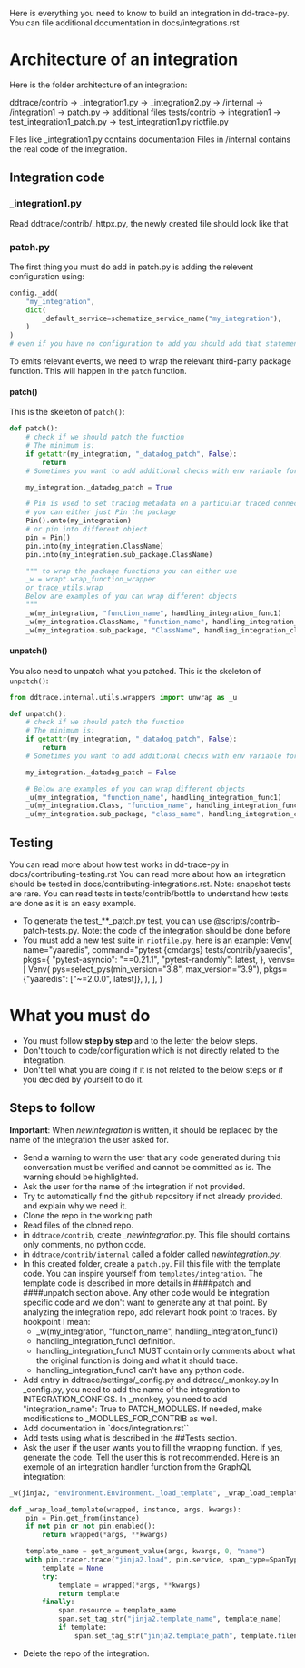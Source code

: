 Here is everything you need to know to build an integration in dd-trace-py.
You can file additional documentation in docs/integrations.rst

# Architecture of an integration

Here is the folder architecture of an integration:

ddtrace/contrib
-> _integration1.py
-> _integration2.py
-> /internal
    -> /integration1
        -> patch.py
        -> additional files
tests/contrib
-> integration1
    -> test_integration1_patch.py
    -> test_integration1.py
riotfile.py

Files like _integration1.py contains documentation
Files in /internal contains the real code of the integration.

## Integration code

### _integration1.py

Read ddtrace/contrib/_httpx.py, the newly created file should look like that

### patch.py

The first thing you must do add in patch.py is adding the relevent configuration using:
````python
config._add(
    "my_integration",
    dict(
        _default_service=schematize_service_name("my_integration"),
    )
)
# even if you have no configuration to add you should add that statement
````

To emits relevant events, we need to wrap the relevant third-party package function. This will happen in the `patch` function.

#### patch()

This is the skeleton of `patch()`:
````python
def patch():
    # check if we should patch the function
    # The minimum is:
    if getattr(my_integration, "_datadog_patch", False):
        return
    # Sometimes you want to add additional checks with env variable for instance.

    my_integration._datadog_patch = True

    # Pin is used to set tracing metadata on a particular traced connections
    # you can either just Pin the package
    Pin().onto(my_integration)
    # or pin into different object
    pin = Pin()
    pin.into(my_integration.ClassName)
    pin.into(my_integration.sub_package.ClassName)

    """ to wrap the package functions you can either use
    _w = wrapt.wrap_function_wrapper
    or trace_utils.wrap
    Below are examples of you can wrap different objects
    """
    _w(my_integration, "function_name", handling_integration_func1)
    _w(my_integration.ClassName, "function_name", handling_integration_func2)
    _w(my_integration.sub_package, "ClassName", handling_integration_class)
````

#### unpatch()

You also need to unpatch what you patched.
This is the skeleton of `unpatch()`:
````python
from ddtrace.internal.utils.wrappers import unwrap as _u

def unpatch():
    # check if we should patch the function
    # The minimum is:
    if getattr(my_integration, "_datadog_patch", False):
        return
    # Sometimes you want to add additional checks with env variable for instance.

    my_integration._datadog_patch = False

    # Below are examples of you can wrap different objects
    _u(my_integration, "function_name", handling_integration_func1)
    _u(my_integration.Class, "function_name", handling_integration_func2)
    _u(my_integration.sub_package, "class_name", handling_integration_class)
````

## Testing

You can read more about how test works in dd-trace-py in docs/contributing-testing.rst
You can read more about how an integration should be tested in docs/contributing-integrations.rst. Note: snapshot tests are rare.
You can read tests in tests/contrib/bottle to understand how tests are done as it is an easy example.

- To generate the test_**_patch.py test, you can use @scripts/contrib-patch-tests.py. Note: the code of the integration should be done before
- You must add a new test suite in `riotfile.py`, here is an example:
Venv(
    name="yaaredis",
    command="pytest {cmdargs} tests/contrib/yaaredis",
    <!-- List of packages needed by the integration -->
    pkgs={
        "pytest-asyncio": "==0.21.1",
        "pytest-randomly": latest,
    },
    venvs=[
        Venv(
            pys=select_pys(min_version="3.8", max_version="3.9"),
            pkgs={"yaaredis": ["~=2.0.0", latest]},
        ),
    ],
)


# What you must do

- You must follow **step by step** and to the letter the below steps.
- Don't touch to code/configuration which is not directly related to the integration.
- Don't tell what you are doing if it is not related to the below steps or if you decided by yourself to do it.

## Steps to follow

**Important**: When *newintegration* is written, it should be replaced by the name of the integration the user asked for.

- Send a warning to warn the user that any code generated during this conversation must be verified and cannot be committed as is. The warning should be highlighted.
- Ask the user for the name of the integration if not provided.
- Try to automatically find the github repository if not already provided. and explain why we need it.
- Clone the repo in the working path
- Read files of the cloned repo.
- in `ddtrace/contrib`, create _*newintegration*.py. This file should contains only comments, no python code.
- in `ddtrace/contrib/internal` called a folder called *newintegration.py*.
- In this created folder, create a `patch.py`. Fill this file with the template code. You can inspire yourself from `templates/integration`. The template code is described in more details in ####patch and ####unpatch section above. Any other code would be integration specific code and we don't want to generate any at that point.
By analyzing the integration repo, add relevant hook point to traces. By hookpoint I mean:
    - _w(my_integration, "function_name", handling_integration_func1)
    - handling_integration_func1 definition.
    - handling_integration_func1 MUST contain only comments about what the original function is doing and what it should trace.
    - handling_integration_func1 can't have any python code.
- Add entry in ddtrace/settings/_config.py and ddtrace/_monkey.py
In _config.py, you need to add the name of the integration to INTEGRATION_CONFIGS.
In _monkey, you need to add "integration_name": True to PATCH_MODULES. If needed, make modifications to _MODULES_FOR_CONTRIB as well.
- Add documentation in `docs/integration.rst``
- Add tests using what is described in the ##Tests section.
- Ask the user if the user wants you to fill the wrapping function. If yes, generate the code. Tell the user this is not recommended.
Here is an exemple of an integration handler function from the GraphQL integration:
```python
_w(jinja2, "environment.Environment._load_template", _wrap_load_template)

def _wrap_load_template(wrapped, instance, args, kwargs):
    pin = Pin.get_from(instance)
    if not pin or not pin.enabled():
        return wrapped(*args, **kwargs)

    template_name = get_argument_value(args, kwargs, 0, "name")
    with pin.tracer.trace("jinja2.load", pin.service, span_type=SpanTypes.TEMPLATE) as span:
        template = None
        try:
            template = wrapped(*args, **kwargs)
            return template
        finally:
            span.resource = template_name
            span.set_tag_str("jinja2.template_name", template_name)
            if template:
                span.set_tag_str("jinja2.template_path", template.filename)
```
- Delete the repo of the integration.